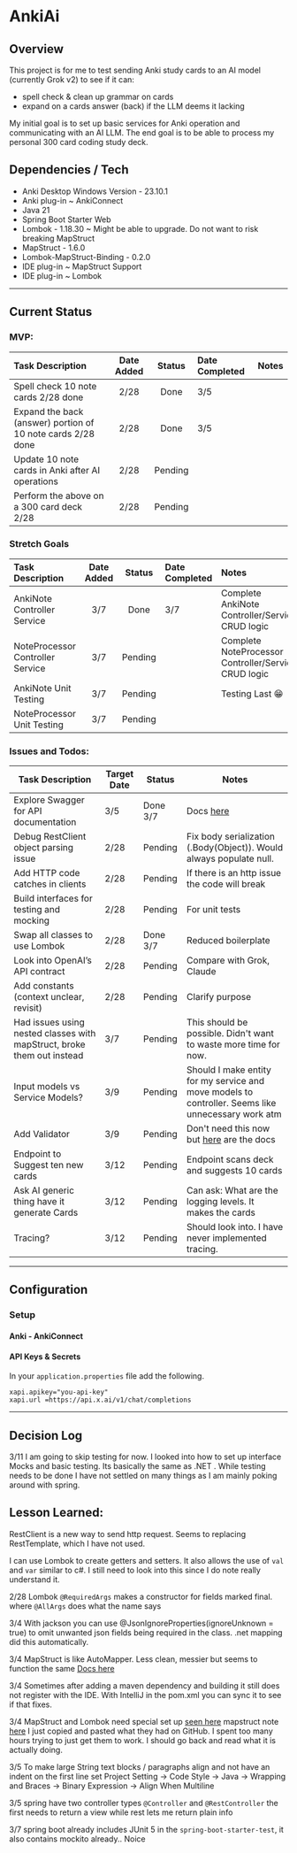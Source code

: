 # AnkiAi

## Overview

This project is for me to test sending Anki study cards to an AI model (currently Grok v2) to see
if it can:

* spell check & clean up grammar on cards
* expand on a cards answer (back) if the LLM deems it lacking

My initial goal is to set up basic services for Anki operation and communicating with an AI LLM. The end goal
is to be able to process my personal 300 card coding study deck.

## Dependencies / Tech

- Anki Desktop Windows Version - 23.10.1
- Anki plug-in ~ AnkiConnect
- Java 21
- Spring Boot Starter Web
- Lombok - 1.18.30 ~ Might be able to upgrade. Do not want to risk breaking MapStruct
- MapStruct - 1.6.0
- Lombok-MapStruct-Binding - 0.2.0
- IDE plug-in ~ MapStruct Support
- IDE plug-in ~ Lombok

---


## Current Status

### MVP:

| Task Description                                            | Date Added | Status  | Date Completed | Notes |
|:------------------------------------------------------------|:----------:|:-------:|:---------------|:------|
| Spell check 10 note cards 2/28 done                         |    2/28    |  Done   | 3/5            |
| Expand the back (answer) portion of 10 note cards 2/28 done |    2/28    |  Done   | 3/5            |
| Update 10 note cards in Anki after AI operations            |    2/28    | Pending |                |
| Perform the above on a 300 card deck 2/28                   |    2/28    | Pending |                |

### Stretch Goals

| Task Description                 | Date Added | Status  | Date Completed | Notes                                                |
|:---------------------------------|:----------:|:-------:|:---------------|:-----------------------------------------------------|
| AnkiNote Controller Service      |    3/7     |  Done   | 3/7            | Complete AnkiNote Controller/Service CRUD logic      |
| NoteProcessor Controller Service |    3/7     | Pending |                | Complete NoteProcessor Controller/Service CRUD logic |
| AnkiNote Unit Testing            |    3/7     | Pending |                | Testing Last  :grin:                                 |
| NoteProcessor Unit Testing       |    3/7     | Pending |                |                                                      |

### Issues and Todos:

| Task Description                                                       | Target Date | Status   | Notes                                                                                                                                                               |
|------------------------------------------------------------------------|-------------|----------|---------------------------------------------------------------------------------------------------------------------------------------------------------------------|
| Explore Swagger for API documentation                                  | 3/5         | Done 3/7 | Docs [here](https://springdoc.org/#getting-started)                                                                                                                 |
| Debug RestClient object parsing issue                                  | 2/28        | Pending  | Fix body serialization (.Body(Object)). Would always populate null.                                                                                                 |
| Add HTTP code catches in clients                                       | 2/28        | Pending  | If there is an http issue the code will break                                                                                                                       |
| Build interfaces for testing and mocking                               | 2/28        | Pending  | For unit tests                                                                                                                                                      |
| Swap all classes to use Lombok                                         | 2/28        | Done 3/7 | Reduced boilerplate                                                                                                                                                 |
| Look into OpenAI’s API contract                                        | 2/28        | Pending  | Compare with Grok, Claude                                                                                                                                           |
| Add constants (context unclear, revisit)                               | 2/28        | Pending  | Clarify purpose                                                                                                                                                     |
| Had issues using nested classes with mapStruct, broke them out instead | 3/7         | Pending  | This should be possible. Didn't want to waste more time for now.                                                                                                    |
| Input models vs Service Models?                                        | 3/9         | Pending  | Should I make entity for my service and move models to controller. Seems like unnecessary work atm                                                                  |
| Add Validator                                                          | 3/9         | Pending  | Don't need this now but [here](https://docs.spring.io/spring-framework/reference/core/validation/beanvalidation.html#validation-beanvalidation-spring) are the docs |
| Endpoint to Suggest ten new cards                                      | 3/12        | Pending  | Endpoint scans deck and suggests 10 cards                                                                                                                           |
| Ask AI generic thing have it generate Cards                            | 3/12        | Pending  | Can ask: What are the logging levels. It makes the cards                                                                                                            |
| Tracing?                                                               | 3/12        | Pending  | Should look into. I have never implemented tracing.                                                                                                                 |

---

## Configuration

### Setup

#### Anki - AnkiConnect

#### API Keys & Secrets

In your `application.properties` file add the following.

```
xapi.apikey="you-api-key"
xapi.url =https://api.x.ai/v1/chat/completions
```

---

## Decision Log

3/11 I am going to skip testing for now. I looked into how to set up interface Mocks and basic testing. Its
basically the same as .NET . While testing needs to be done I have not settled on many things as I am mainly poking
around with spring.

## Lesson Learned:

RestClient is a new way to send http request. Seems to replacing RestTemplate, which I have not used.

I can use Lombok to create getters and setters. It also allows the use of `val` and `var` similar to c#. I still need to
look into this since I do
note really understand it.

2/28 Lombok `@RequiredArgs` makes a constructor for fields marked final. where `@AllArgs` does what the name says

3/4 With jackson you can use @JsonIgnoreProperties(ignoreUnknown = true) to omit unwanted json fields being required in
the class. .net mapping
did this automatically.

3/4 MapStruct is like AutoMapper. Less clean, messier but seems to function the
same [Docs here](https://mapstruct.org/documentation/stable/reference/html/)

3/4 Sometimes after adding a maven dependency and building it still does not register with the IDE. With IntelliJ in the
pom.xml you can sync it to see if that fixes.

3/4 MapStruct and Lombok need special set
up [seen here](https://github.com/mapstruct/mapstruct-examples/blob/main/mapstruct-lombok/pom.xml) mapstruct
note [here](https://mapstruct.org/faq/#Can-I-use-MapStruct-together-with-Project-Lombok)
I just copied and pasted what they had on GitHub. I spent too many hours trying to just get them to work. I should go
back and read what it is actually doing.

3/5 To make large String text blocks / paragraphs align and not have an indent on the first line set Project Setting ->
Code Style -> Java -> Wrapping and Braces -> Binary Expression -> Align When Multiline

3/5 spring have two controller types `@Controller` and `@RestController` the first needs to return a view while rest
lets me return plain info

3/7 spring boot already includes JUnit 5 in the `spring-boot-starter-test`, it also contains mockito already.. Noice